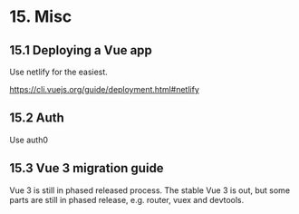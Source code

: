 # 15. Misc

## 15.1 Deploying a Vue app

Use netlify for the easiest.

https://cli.vuejs.org/guide/deployment.html#netlify

## 15.2 Auth

Use auth0

## 15.3 Vue 3 migration guide

Vue 3 is still in phased released process. The stable Vue 3 is out, but some parts are still in phased release, e.g. router, vuex and devtools.
